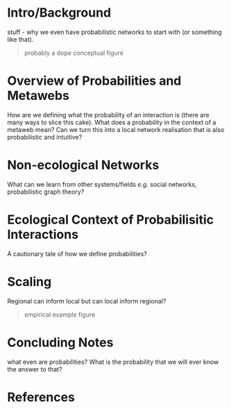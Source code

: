 # Intro/Background

stuff - why we even have probabilistic networks to start with (or something like
that).

> probably a dope conceptual figure

# Overview of Probabilities and Metawebs

How are we defining what the probability of an interaction is (there are many
ways to slice this cake). What does a probability in the context of a metaweb
mean? Can we turn this into a local network realisation that is also
probabilistic and intuitive?

# Non-ecological Networks

What can we learn from other systems/fields *e.g.* social networks,
probabilistic graph theory?

# Ecological Context of Probabilisitic Interactions

A cautionary tale of how we define probabilities?

# Scaling

Regional can inform local but can local inform regional?

> empirical example figure

# Concluding Notes

what even are probabilities? What is the probability that we will ever know the
answer to that?

# References
